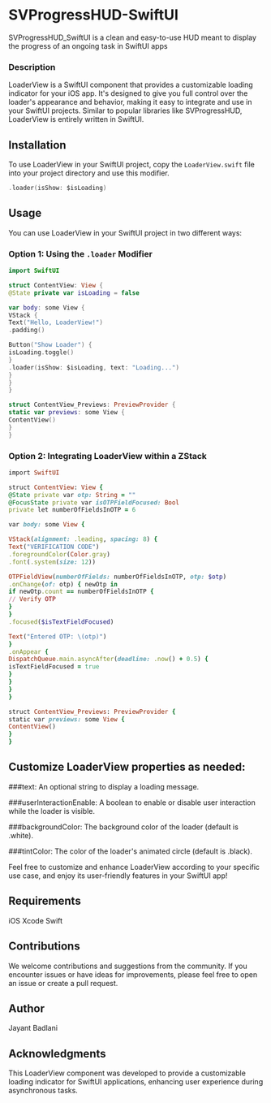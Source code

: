# SVProgressHUD-SwiftUI
SVProgressHUD_SwiftUI is a clean and easy-to-use HUD meant to display the progress of an ongoing task in SwiftUI apps


### Description
LoaderView is a SwiftUI component that provides a customizable loading indicator for your iOS app. It's designed to give you full control over the loader's appearance and behavior, making it easy to integrate and use in your SwiftUI projects. Similar to popular libraries like SVProgressHUD, LoaderView is entirely written in SwiftUI.

## Installation
To use LoaderView in your SwiftUI project, copy the `LoaderView.swift` file into your project directory and use this modifier.

```swift
.loader(isShow: $isLoading)
```

## Usage
You can use LoaderView in your SwiftUI project in two different ways:

### Option 1: Using the `.loader` Modifier

```swift
import SwiftUI

struct ContentView: View {
@State private var isLoading = false

var body: some View {
VStack {
Text("Hello, LoaderView!")
.padding()

Button("Show Loader") {
isLoading.toggle()
}
.loader(isShow: $isLoading, text: "Loading...")
}
}
}

struct ContentView_Previews: PreviewProvider {
static var previews: some View {
ContentView()
}
}
```

### Option 2: Integrating LoaderView within a ZStack

```ruby
import SwiftUI

struct ContentView: View {
@State private var otp: String = ""
@FocusState private var isOTPFieldFocused: Bool
private let numberOfFieldsInOTP = 6

var body: some View {

VStack(alignment: .leading, spacing: 8) {
Text("VERIFICATION CODE")
.foregroundColor(Color.gray)
.font(.system(size: 12))

OTPFieldView(numberOfFields: numberOfFieldsInOTP, otp: $otp)
.onChange(of: otp) { newOtp in
if newOtp.count == numberOfFieldsInOTP {
// Verify OTP
}
}
.focused($isTextFieldFocused)

Text("Entered OTP: \(otp)")
}
.onAppear {
DispatchQueue.main.asyncAfter(deadline: .now() + 0.5) {
isTextFieldFocused = true
}
}
}
}

struct ContentView_Previews: PreviewProvider {
static var previews: some View {
ContentView()
}
}
```


## Customize LoaderView properties as needed:

###text: An optional string to display a loading message.

###userInteractionEnable: A boolean to enable or disable user interaction while the loader is visible.

###backgroundColor: The background color of the loader (default is .white).

###tintColor: The color of the loader's animated circle (default is .black).

Feel free to customize and enhance LoaderView according to your specific use case, and enjoy its user-friendly features in your SwiftUI app!

## Requirements
iOS 
Xcode 
Swift

##  Contributions
We welcome contributions and suggestions from the community. If you encounter issues or have ideas for improvements, please feel free to open an issue or create a pull request.

## Author
Jayant Badlani

## Acknowledgments
This LoaderView component was developed to provide a customizable loading indicator for SwiftUI applications, enhancing user experience during asynchronous tasks.
